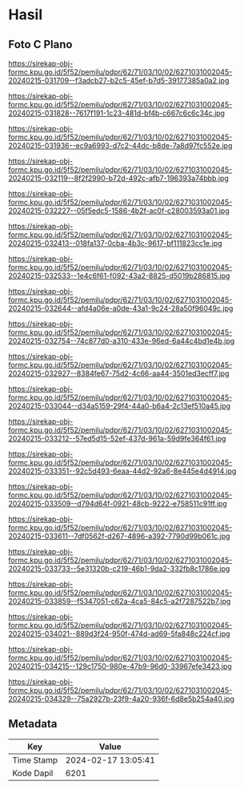 # Hasil

## Foto C Plano

https://sirekap-obj-formc.kpu.go.id/5f52/pemilu/pdpr/62/71/03/10/02/6271031002045-20240215-031709--f3adcb27-b2c5-45ef-b7d5-39177385a0a2.jpg

https://sirekap-obj-formc.kpu.go.id/5f52/pemilu/pdpr/62/71/03/10/02/6271031002045-20240215-031828--7617f191-1c23-481d-bf4b-c667c6c6c34c.jpg

https://sirekap-obj-formc.kpu.go.id/5f52/pemilu/pdpr/62/71/03/10/02/6271031002045-20240215-031936--ec9a6993-d7c2-44dc-b8de-7a8d97fc552e.jpg

https://sirekap-obj-formc.kpu.go.id/5f52/pemilu/pdpr/62/71/03/10/02/6271031002045-20240215-032119--8f2f2990-b72d-492c-afb7-196393a74bbb.jpg

https://sirekap-obj-formc.kpu.go.id/5f52/pemilu/pdpr/62/71/03/10/02/6271031002045-20240215-032227--05f5edc5-1586-4b2f-ac0f-c28003593a01.jpg

https://sirekap-obj-formc.kpu.go.id/5f52/pemilu/pdpr/62/71/03/10/02/6271031002045-20240215-032413--018fa137-0cba-4b3c-9617-bf111823cc1e.jpg

https://sirekap-obj-formc.kpu.go.id/5f52/pemilu/pdpr/62/71/03/10/02/6271031002045-20240215-032533--1e4c6f61-f092-43a2-8825-d5019b286815.jpg

https://sirekap-obj-formc.kpu.go.id/5f52/pemilu/pdpr/62/71/03/10/02/6271031002045-20240215-032644--afd4a06e-a0de-43a1-9c24-28a50f96049c.jpg

https://sirekap-obj-formc.kpu.go.id/5f52/pemilu/pdpr/62/71/03/10/02/6271031002045-20240215-032754--74c877d0-a310-433e-96ed-6a44c4bd1e4b.jpg

https://sirekap-obj-formc.kpu.go.id/5f52/pemilu/pdpr/62/71/03/10/02/6271031002045-20240215-032927--8384fe67-75d2-4c66-aa44-3501ed3ecff7.jpg

https://sirekap-obj-formc.kpu.go.id/5f52/pemilu/pdpr/62/71/03/10/02/6271031002045-20240215-033044--d34a5159-29f4-44a0-b6a4-2c13ef510a45.jpg

https://sirekap-obj-formc.kpu.go.id/5f52/pemilu/pdpr/62/71/03/10/02/6271031002045-20240215-033212--57ed5d15-52ef-437d-961a-59d9fe364f61.jpg

https://sirekap-obj-formc.kpu.go.id/5f52/pemilu/pdpr/62/71/03/10/02/6271031002045-20240215-033351--92c5d493-6eaa-44d2-92a6-8e445e4d4914.jpg

https://sirekap-obj-formc.kpu.go.id/5f52/pemilu/pdpr/62/71/03/10/02/6271031002045-20240215-033509--d794d64f-0921-48cb-9222-e758511c91ff.jpg

https://sirekap-obj-formc.kpu.go.id/5f52/pemilu/pdpr/62/71/03/10/02/6271031002045-20240215-033611--7df0562f-d267-4896-a392-7790d99b061c.jpg

https://sirekap-obj-formc.kpu.go.id/5f52/pemilu/pdpr/62/71/03/10/02/6271031002045-20240215-033733--5e31320b-c219-46b1-9da2-332fb8c1786e.jpg

https://sirekap-obj-formc.kpu.go.id/5f52/pemilu/pdpr/62/71/03/10/02/6271031002045-20240215-033859--f5347051-c62a-4ca5-84c5-a2f7287522b7.jpg

https://sirekap-obj-formc.kpu.go.id/5f52/pemilu/pdpr/62/71/03/10/02/6271031002045-20240215-034021--889d3f24-950f-474d-ad69-5fa848c224cf.jpg

https://sirekap-obj-formc.kpu.go.id/5f52/pemilu/pdpr/62/71/03/10/02/6271031002045-20240215-034215--129c1750-980e-47b9-96d0-33967efe3423.jpg

https://sirekap-obj-formc.kpu.go.id/5f52/pemilu/pdpr/62/71/03/10/02/6271031002045-20240215-034329--75a2927b-23f9-4a20-936f-6d8e5b254a40.jpg


## Metadata

| Key        | Value               |
| ---------- | ------------------- |
| Time Stamp | 2024-02-17 13:05:41 |
| Kode Dapil | 6201                |



